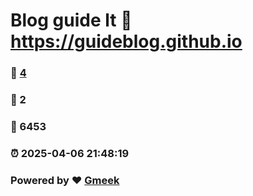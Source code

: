 # Blog guide lt :link: https://guideblog.github.io 
### :page_facing_up: [4](https://guideblog.github.io/tag.html) 
### :speech_balloon: 2 
### :hibiscus: 6453 
### :alarm_clock: 2025-04-06 21:48:19 
### Powered by :heart: [Gmeek](https://github.com/Meekdai/Gmeek)
